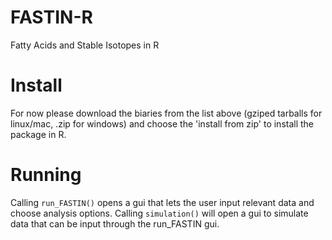 FASTIN-R
========

Fatty Acids and Stable Isotopes in R

Install
=======

For now please download the biaries from the list above (gziped tarballs for linux/mac, .zip for windows) and choose the 'install from zip' to install the package in R.

Running
===========

Calling ```run_FASTIN()``` opens a gui that lets the user input relevant data and choose analysis options. Calling ```simulation()``` will open a gui to simulate data that can be input through the run_FASTIN gui.
